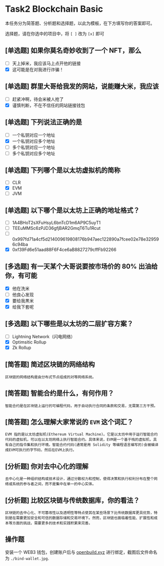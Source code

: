 # Task2 Blockchain Basic

本任务分为简答题、分析题和选择题，以此为模板，在下方填写你的答案即可。

选择题，请在你选中的项目中，将 `[ ]` 改为 `[x]` 即可

## [单选题] 如果你莫名奇妙收到了一个 NFT，那么

- [ ] 天上掉米，我应该马上点开他的链接
- [x] 这可能是在对我进行诈骗！

## [单选题] 群里大哥给我发的网站，说能赚大米，我应该

- [ ] 赶紧冲啊，待会米被人抢了
- [x] 谨慎判断，不在不信任的网站链接钱包

## [单选题] 下列说法正确的是

- [ ] 一个私钥对应一个地址
- [x] 一个私钥对应多个地址
- [ ] 多个私钥对应一个地址
- [ ] 多个私钥对应多个地址

## [单选题] 下列哪个是以太坊虚拟机的简称

- [ ] CLR
- [x] EVM
- [ ] JVM

## [单选题] 以下哪个是以太坊上正确的地址格式？

- [ ] 1A4BHoT2sXFuHsyL6bnTcD1m6AP9C5uyT1
- [ ] TEEuMMSc6zPJD36gfjBAR2GmqT6Tu1Rcut
- [ ] 0x997fd71a4cf5d214009619808176b947aec122890a7fcee02e78e329596c94ba
- [x] 0xf39Fd6e51aad88F6F4ce6aB8827279cffFb92266

## [多选题] 有一天某个大哥说要按市场价的 80% 出油给你，有可能

- [x] 他在洗米
- [ ] 他良心发现
- [x] 要给我黒米
- [x] 给我下套呢

## [多选题] 以下哪些是以太坊的二层扩容方案？

- [ ] Lightning Network（闪电网络）
- [x] Optimsitic Rollup
- [x] Zk Rollup

## [简答题] 简述区块链的网络结构
```
区块链的网络结构是由分布式节点组成的对等网络系统。
```

## [简答题] 智能合约是什么，有何作用？

```
智能合约是在区块链上运行的可编程代码，用于自动执行合同的条款和交易，无需第三方干预。
```

## [简答题] 怎么理解大家常说的 `EVM` 这个词汇？

```
EVM 指的是以太坊虚拟机(Ethereum Virtual Machine)。它是以太坊中用于运行智能合约代码的虚拟机，可以在以太坊网络上执行智能合约。具体来说，EVM是一个基于栈的虚拟机，具有自己的指令集和执行环境。智能合约代码(通常是用 Solidity 等编程语言编写的)会被编译成EVM可执行的字节码，然后在EVM上执行。
```

## [分析题] 你对去中心化的理解

```
去中心化是一种组织结构或技术设计，通过分散权力和控制，使得决策和执行权利分布在整个网络或系统的参与者之间，而不是集中在单一的中心实体。
```

## [分析题] 比较区块链与传统数据库，你的看法？

```
区块链的去中心化、不可篡改性以及透明性等特点使其在某些场景下比传统数据库更具优势，特别是在需要更加安全和可信的数据存储和交易环境下。然而，区块链也面临着性能、扩展性和成本等方面的挑战，需要更多的技术和实践积累来完善。
```

## 操作题

安装一个 WEB3 钱包，创建账户后与 [openbuild.xyz](https://openbuild.xyz/profile) 进行绑定，截图后文件命名为 `./bind-wallet.jpg`.

